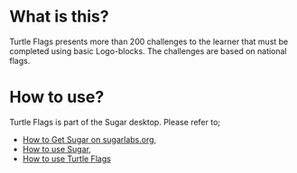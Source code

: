 What is this?
=============

Turtle Flags presents more than 200 challenges to the learner that must be completed using basic Logo-blocks. The challenges are based on national flags.

How to use?
===========

Turtle Flags is part of the Sugar desktop.  Please refer to;

* [How to Get Sugar on sugarlabs.org](https://sugarlabs.org/),
* [How to use Sugar](https://help.sugarlabs.org/),
* [How to use Turtle Flags](https://help.sugarlabs.org/en/turtleflags.html)
